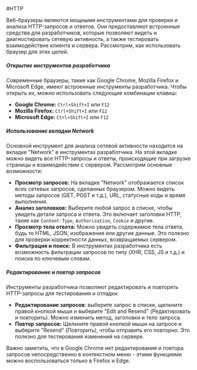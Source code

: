 #HTTP

Веб-браузеры являются мощными инструментами для проверки и анализа HTTP-запросов и ответов. Они предоставляют встроенные средства для разработчиков, которые позволяют видеть и диагностировать сетевую активность, а также тестировать взаимодействие клиента и сервера. Рассмотрим, как использовать браузер для этих целей.

##### Открытие инструментов разработчика
Современные браузеры, такие как Google Chrome, Mozilla Firefox и Microsoft Edge, имеют встроенные инструменты разработчика. Чтобы открыть их, можно использовать следующие комбинации клавиш:
- **Google Chrome:** `Ctrl+Shift+I` или `F12`
- **Mozilla Firefox:** `Ctrl+Shift+I` или `F12`
- **Microsoft Edge:** `Ctrl+Shift+I` или `F12`
##### Использование вкладки Network
Основной инструмент для анализа сетевой активности находится на вкладке "Network" в инструментах разработчика. На этой вкладке можно видеть все HTTP-запросы и ответы, происходящие при загрузке страницы и взаимодействии с сервером. Рассмотрим основные возможности:
- **Просмотр запросов:** На вкладке "Network" отображается список всех сетевых запросов, сделанных браузером. Можно видеть методы запросов (GET, POST и т.д.), URL, статусные коды и время выполнения.
- **Анализ заголовков:** Выберите любой запрос в списке, чтобы увидеть детали запроса и ответа. Это включает заголовки HTTP, такие как `Content-Type`, `Authorization`, `Cookie` и другие.
- **Просмотр тела ответа:** Можно увидеть содержимое тела ответа, будь то HTML, JSON, изображения или другие данные. Это полезно для проверки корректности данных, возвращаемых сервером.
- **Фильтрация и поиск:** В инструментах разработчика есть возможность фильтрации запросов по типу (XHR, CSS, JS и т.д.) и поиска по ключевым словам.
##### Редактирование и повтор запросов
Инструменты разработчика позволяют редактировать и повторять HTTP-запросы для тестирования и отладки:
- **Редактирование запросов**: выберите запрос в списке, щелкните правой кнопкой мыши и выберите "Edit and Resend" (Редактировать и повторить). Можно изменить метод, заголовки и тело запроса.
- **Повтор запросов:** Щелкните правой кнопкой мыши на запросе и выберите "Resend" (Повторить), чтобы отправить его повторно. Это полезно для тестирования изменений на сервере.

Важно заметить, что в Google Chrome нет редактирования и повтора запросов непосредственно в контекстном меню - этими функциями можно воспользоваться только в Firefox и Edge.